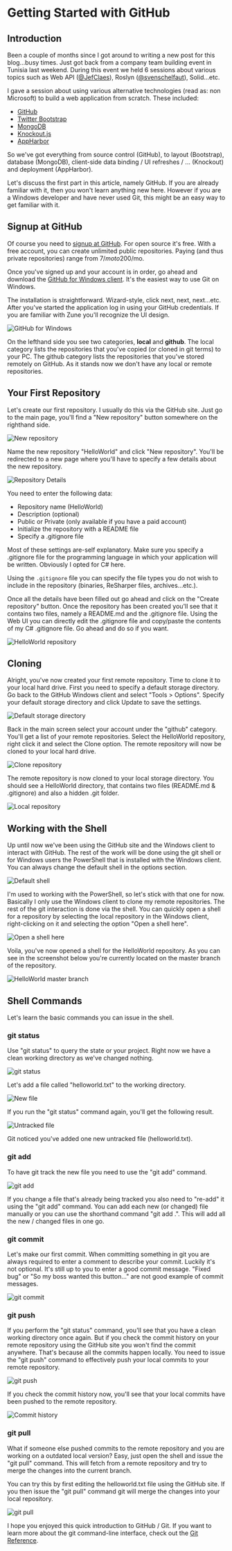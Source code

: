# Getting Started with GitHub

## Introduction

Been a couple of months since I got around to writing a new post for this blog...busy times. Just got back from a company team building event in Tunisia last weekend. During this event we held 6 sessions about various topics such as Web API ([@JefClaes](https://twitter.com/JefClaes)), Roslyn ([@svenschelfaut](https://twitter.com/svenschelfaut)), Solid...etc.

I gave a session about using various alternative technologies (read as: non Microsoft) to build a web application from scratch. These included:

- [GitHub](https://github.com/)
- [Twitter Bootstrap](http://twitter.github.com/bootstrap/)
- [MongoDB](http://www.mongodb.org/)
- [Knockout.js](http://knockoutjs.com/)
- [AppHarbor](https://appharbor.com/)

So we've got everything from source control (GitHub), to layout (Bootstrap), database (MongoDB), client-side data binding / UI refreshes / ... (Knockout) and deployment (AppHarbor).

Let's discuss the first part in this article, namely GitHub. If you are already familiar with it, then you won't learn anything new here. However if you are a Windows developer and have never used Git, this might be an easy way to get familiar with it.

## Signup at GitHub

Of course you need to [signup at GitHub](https://github.com/plans). For open source it's free. With a free account, you can create unlimited public repositories. Paying (and thus private repositories) range from 7$/mo to 200$/mo.

Once you've signed up and your account is in order, go ahead and download the [GitHub for Windows client](http://windows.github.com/). It's the easiest way to use Git on Windows.

The installation is straightforward. Wizard-style, click next, next, next...etc. After you've started the application log in using your GitHub credentials. If you are familiar with Zune you'll recognize the UI design.

![GitHub for Windows](images/github2.png "GitHub for Windows")

On the lefthand side you see two categories, **local** and **github**. The local category lists the repositories that you've copied (or cloned in git terms) to your PC. The github category lists the repositories that you've stored remotely on GitHub. As it stands now we don't have any local or remote repositories.

## Your First Repository

Let's create our first repository. I usually do this via the GitHub site. Just go to the main page, you'll find a "New repository" button somewhere on the righthand side.

![New repository](images/github3.png "New repository")

Name the new repository "HelloWorld" and click "New repository". You'll be redirected to a new page where you'll have to specify a few details about the new repository.

![Repository Details](images/github4.png "Repository Details")

You need to enter the following data:

- Repository name (HelloWorld)
- Description (optional)
- Public or Private (only available if you have a paid account)
- Initialize the repository with a README file
- Specify a .gitignore file

Most of these settings are-self explanatory. Make sure you specify a .gitignore file for the programming language in which your application will be written. Obviously I opted for C# here.

Using the `.gitignore` file you can specify the file types you do not wish to include in the repository (binaries, ReSharper files, archives...etc.).

Once all the details have been filled out go ahead and click on the "Create repository" button. Once the repository has been created you'll see that it contains two files, namely a README.md and the .gitignore file. Using the Web UI you can directly edit the .gitignore file and copy/paste the contents of my C# .gitignore file. Go ahead and do so if you want.

![HelloWorld repository](images/github5.png "HelloWorld repository")

## Cloning

Alright, you've now created your first remote repository. Time to clone it to your local hard drive. First you need to specify a default storage directory. Go back to the GitHub Windows client and select "Tools > Options". Specify your default storage directory and click Update to save the settings.

![Default storage directory ](images/github7.png "Default storage directory")

Back in the main screen select your account under the "github" category. You'll get a list of your remote repositories. Select the HelloWorld repository, right click it and select the Clone option. The remote repository will now be cloned to your local hard drive.

![Clone repository](images/github6.png "Clone repository")

The remote repository is now cloned to your local storage directory. You should see a HelloWorld directory, that contains two files (README.md & .gitignore) and also a hidden .git folder.

![Local repository](images/github8.png "Local repository")

## Working with the Shell

Up until now we've been using the GitHub site and the Windows client to interact with GitHub. The rest of the work will be done using the git shell or for Windows users the PowerShell that is installed with the Windows client. You can always change the default shell in the options section.

![Default shell](images/github9.png "Default shell")

I'm used to working with the PowerShell, so let's stick with that one for now. Basically I only use the Windows client to clone my remote repositories. The rest of the git interaction is done via the shell. You can quickly open a shell for a repository by selecting the local repository in the Windows client, right-clicking on it and selecting the option "Open a shell here".

![Open a shell here](images/github10.png "Open a shell here")

Voila, you've now opened a shell for the HelloWorld repository. As you can see in the screenshot below you're currently located on the master branch of the repository.

![HelloWorld master branch](images/github11.png "HelloWorld master branch")

## Shell Commands

Let's learn the basic commands you can issue in the shell.

### git status

Use "git status" to query the state or your project. Right now we have a clean working directory as we've changed nothing.

![git status](images/github12.png "git status")

Let's add a file called "helloworld.txt" to the working directory.

![New file](images/github13.png "New file")

If you run the "git status" command again, you'll get the following result.

![Untracked file](images/github14.png "Untracked file")

Git noticed you've added one new untracked file (helloworld.txt).

### git add

To have git track the new file you need to use the "git add" command.

![git add](images/github15.png "git add")

If you change a file that's already being tracked you also need to "re-add" it using the "git add" command. You can add each new (or changed) file manually or you can use the shorthand command "git add .". This will add all the new / changed files in one go.

### git commit

Let's make our first commit. When committing something in git you are always required to enter a comment to describe your commit. Luckily it's not optional. It's still up to you to enter a good commit message. "Fixed bug" or "So my boss wanted this button..." are not good example of commit messages.

![git commit](images/github16.png "git commit")

### git push

If you perform the "git status" command, you'll see that you have a clean working directory once again. But if you check the commit history on your remote repository using the GitHub site you won't find the commit anywhere. That's because all the commits happen locally. You need to issue the "git push" command to effectively push your local commits to your remote repository.

![git push](images/github17.png "git push")

If you check the commit history now, you'll see that your local commits have been pushed to the remote repository.

![Commit history](images/github18.png "Commit history")

### git pull

What if someone else pushed commits to the remote repository and you are working on a outdated local version? Easy, just open the shell and issue the "git pull" command. This will fetch from a remote repository and try to merge the changes into the current branch.

You can try this by first editing the helloworld.txt file using the GitHub site. If you then issue the "git pull" command git will merge the changes into your local repository.

![git pull](images/github19.png "git pull")

I hope you enjoyed this quick introduction to GitHub / Git. If you want to learn more about the git command-line interface, check out the [Git Reference](http://gitref.org/).
